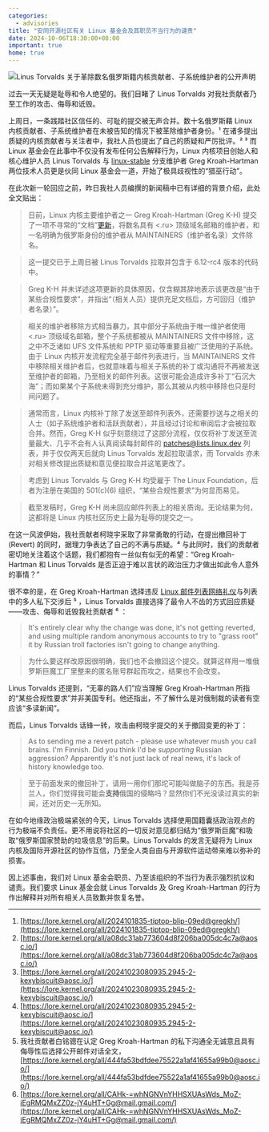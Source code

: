 ```yaml
---
categories:
  - advisories
title: "安同开源社区有关 Linux 基金会及其职员不当行为的谴责"
date: 2024-10-06T18:30:00+08:00
important: true
home: true
---
```


![Linus Torvalds 关于革除数名俄罗斯籍内核贡献者、子系统维护者的公开声明](/assets/news/linus-torvalds-letter.png)

过去一天无疑是耻辱和令人绝望的。我们目睹了 Linus Torvalds 对我社贡献者乃至工作的攻击、侮辱和诋毁。

上周日，一条践踏社区信任的、可耻的提交被无声合并。数十名俄罗斯藉 Linux 内核贡献者、子系统维护者在未被告知的情况下被革除维护者身份。¹ 在诸多提出质疑的内核贡献者与关注者中，我社人员也提出了自己的质疑和严厉批评。² ³ 而 Linux 基金会在此事中不仅没有发布任何公告解释行为，Linux 内核项目创始人和核心维护人员 Linus Torvalds 与 [linux-stable](https://git.kernel.org/pub/scm/linux/kernel/git/stable/linux.git) 分支维护者 Greg Kroah-Hartman 两位技术人员更是伙同 Linux 基金会一道，开始了极具歧视性的“猎巫行动”。

在此次新一轮回应之前，昨日我社人员编撰的新闻稿中已有详细的背景介绍，此处全文贴出：

> 日前，Linux 内核主要维护者之一 Greg Kroah-Hartman (Greg K-H) 提交了一项不寻常的“文档”[更新](https://github.com/torvalds/linux/commit/6e90b675cf942e50c70e8394dfb5862975c3b3b2)，将数名具有 <.ru> 顶级域名邮箱的维护者，和一名明确为俄罗斯身份的维护者从 MAINTAINERS（维护者名录）文件除名。

> 这一提交已于上周日被 Linus Torvalds 拉取并包含于 6.12-rc4 版本的代码中。

> Greg K-H 并未详述这项更新的具体原因，仅含糊其辞地表示该更改是“由于某些合规性要求”，并指出“（相关人员）提供充足文档后，方可回归（维护者名录）”。

> 相关的维护者移除方式相当暴力，其中部分子系统由于唯一维护者使用 <.ru> 顶级域名邮箱，整个子系统都被从 MAINTAINERS 文件中移除，这之中不乏诸如 UFS 文件系统和 PPTP 驱动等重要且被广泛使用的子系统。由于 Linux 内核开发流程完全基于邮件列表进行，当 MAINTAINERS 文件中移除相关维护者后，也就意味着与相关子系统的补丁或沟通将不再被发送至维护者的邮箱，乃至相关的邮件列表。这很可能会造成许多补丁“石沉大海”；而如果某个子系统未得到充分维护，那么其被从内核中移除也只是时间问题了。

> 通常而言，Linux 内核补丁除了发送至邮件列表外，还需要抄送与之相关的人士（如子系统维护者和活跃贡献者），并且经过讨论和审阅后才会被拉取合并。然而，Greg K-H 似乎刻意绕过了这部分流程，仅仅将补丁发送至流量最大、几乎不会有人认真阅读每封邮件的 [patches@lists.linux.dev](https://lore.kernel.org/linux-patches/?t=20241018113153) 列表，并于仅仅两天后就向 Linus Torvalds 发起拉取请求，而 Torvalds 亦未对相关修改提出质疑和意见便拉取合并这笔更改了。

> 考虑到 Linus Torvalds 与 Greg K-H 均受雇于 The Linux Foundation，后者为注册在美国的 501(c)(6) 组织，“某些合规性要求”为何显而易见。

> 截至发稿时，Greg K-H 尚未回应邮件列表上的相关质询。无论结果为何，这都将是 Linux 内核社区历史上最为耻辱的提交之一。

在这一风波伊始，我社贡献者柯晓宇采取了非常勇敢的行动，在提出撤回补丁 (Revert) 的同时，据理力争表达了自己的不满与质疑。⁴ 与此同时，我们的贡献者密切地关注着这个话题，我们都抱有一丝似有似无的希望：“Greg Kroah-Hartman 和 Linus Torvalds 是否正迫于难以言状的政治压力才做出如此令人意外的事情？”

很不幸的是，在 Greg Kroah-Hartman 选择违反 [Linux 邮件列表网络礼仪](https://people.kernel.org/tglx/notes-about-netiquette-qw89)与列表中的多人私下交涉后 ⁵ ，Linus Torvalds 直接选择了最令人不齿的方式回应质疑——攻击、侮辱和诋毁我社贡献者 ⁶ ：

> It's entirely clear why the change was done, it's not getting reverted, and using multiple random anonymous accounts to try to "grass root" it by Russian troll factories isn't going to change anything.

> 为什么要这样改原因很明确，我们也不会撤回这个提交。就算这样用一堆俄罗斯巨魔工厂里整来的匿名账号群起而攻之，结果也不会改变。

Linus Torvalds 还提到，“无辜的路人们”应当理解 Greg Kroah-Hartman 所指的“某些合规性要求”并非美国专利。他还指出，不了解什么是对俄制裁的读者有空应该“多读新闻”。

而后，Linus Torvalds 话锋一转，攻击由柯晓宇提交的关于撤回变更的补丁：

> As to sending me a revert patch - please use whatever mush you call brains. I'm Finnish. Did you think I'd be *supporting* Russian aggression? Apparently it's not just lack of real news, it's lack of history knowledge too.

> 至于前面发来的撤回补丁，请用一用你们那坨可能叫做脑子的东西。我是芬兰人，你们觉得我可能会**支持**俄国的侵略吗？显然你们不光没读过真实的新闻，还对历史一无所知。

在如今地缘政治极端紧张的今天，Linus Torvalds 选择使用国籍囊括政治观点的行为极端不负责任。更不用说将社区的一切反对意见都归结为“俄罗斯巨魔”和吸取“俄罗斯国家赞助的垃圾信息”的后果。Linus Torvalds 的发言无疑将为 Linux 内核及国际开源社区的协作互信，乃至全人类自由与开源软件运动带来难以弥补的损害。

因上述事由，我们对 Linux 基金会职员、乃至该组织的不当行为表示强烈抗议和谴责。我们要求 Linux 基金会就 Linus Torvalds 及 Greg Kroah-Hartman 的行为作出解释并对所有相关人员致歉并恢复名誉。

---

1. [https://lore.kernel.org/all/2024101835-tiptop-blip-09ed@gregkh/](https://lore.kernel.org/all/2024101835-tiptop-blip-09ed@gregkh/)
2. [https://lore.kernel.org/all/a08dc31ab773604d8f206ba005dc4c7a@aosc.io/](https://lore.kernel.org/all/a08dc31ab773604d8f206ba005dc4c7a@aosc.io/)
3. [https://lore.kernel.org/all/20241023080935.2945-2-kexybiscuit@aosc.io/](https://lore.kernel.org/all/20241023080935.2945-2-kexybiscuit@aosc.io/)
4. [https://lore.kernel.org/all/20241023080935.2945-2-kexybiscuit@aosc.io/](https://lore.kernel.org/all/20241023080935.2945-2-kexybiscuit@aosc.io/)
5. 我社贡献者白铭骢在认定 Greg Kroah-Hartman 的私下沟通全无诚意且具有侮辱性后选择公开邮件对话全文，[https://lore.kernel.org/all/444fa53bdfdee75522a1af41655a99b0@aosc.io/](https://lore.kernel.org/all/444fa53bdfdee75522a1af41655a99b0@aosc.io/)
6. [https://lore.kernel.org/all/CAHk-=whNGNVnYHHSXUAsWds_MoZ-iEgRMQMxZZ0z-jY4uHT+Gg@mail.gmail.com/](https://lore.kernel.org/all/CAHk-=whNGNVnYHHSXUAsWds_MoZ-iEgRMQMxZZ0z-jY4uHT+Gg@mail.gmail.com/)